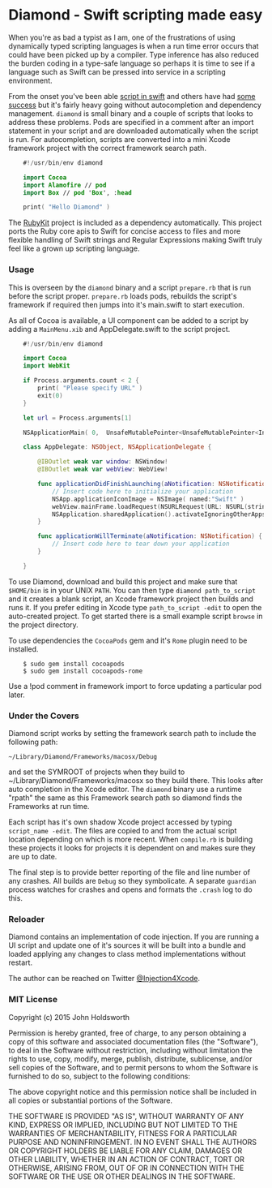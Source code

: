 
# Diamond - Swift scripting made easy

When you're as bad a typist as I am, one of the frustrations of using dynamically typed
scripting languages is when a run time error occurs that could have been picked up 
by a compiler. Type inference has also reduced the burden coding in a type-safe
language so perhaps it is time to see if a language such as Swift can be
pressed into service in a scripting environment.

From the onset you've been able [script in swift](http://nomothetis.svbtle.com/swift-for-scripting)
and others have had [some success](https://realm.io/news/swift-scripting/)
but it's fairly heavy going without autocompletion and dependency management.
`diamond` is small binary and a couple of scripts that looks to address 
these problems. Pods are specified in a comment after an import statement 
in your script and are downloaded automatically when the script is run.
For autocompletion, scripts are converted into a mini Xcode framework
project with the correct framework search path.

```Swift
    #!/usr/bin/env diamond

    import Cocoa
    import Alamofire // pod
    import Box // pod 'Box', :head

    print( "Hello Diamond" )
```

The [RubyKit](https://github.com/RubyNative/RubyKit) project is included as a
dependency automatically. This project ports the Ruby core apis to Swift for concise
access to files and more flexible handling of Swift strings and Regular Expressions
making Swift truly feel like a grown up scripting language.

### Usage

This is overseen by the `diamond` binary and a script `prepare.rb` that is
run before the script proper. `prepare.rb` loads pods, rebuilds the script's
framework if required then jumps into it's main.swift to start execution.

As all of Cocoa is available, a UI component can be added to a script by
adding a `MainMenu.xib` and AppDelegate.swift to the script project.

```Swift
    #!/usr/bin/env diamond

    import Cocoa
    import WebKit

    if Process.arguments.count < 2 {
        print( "Please specify URL" )
        exit(0)
    }

    let url = Process.arguments[1]

    NSApplicationMain( 0,  UnsafeMutablePointer<UnsafeMutablePointer<Int8>>(nil) )

    class AppDelegate: NSObject, NSApplicationDelegate {

        @IBOutlet weak var window: NSWindow!
        @IBOutlet weak var webView: WebView!

        func applicationDidFinishLaunching(aNotification: NSNotification) {
            // Insert code here to initialize your application
            NSApp.applicationIconImage = NSImage( named:"Swift" )
            webView.mainFrame.loadRequest(NSURLRequest(URL: NSURL(string: url)!))
            NSApplication.sharedApplication().activateIgnoringOtherApps( true )
        }

        func applicationWillTerminate(aNotification: NSNotification) {
            // Insert code here to tear down your application
        }

    }
```

To use Diamond, download and build this project and make sure that `$HOME/bin`
is in your UNIX `PATH`. You can then type `diamond path_to_script` and it creates
a blank script, an Xcode framework project then builds and runs it. If you prefer 
editing in Xcode type `path_to_script -edit` to open the auto-created project.
To get started there is a small example script `browse` in the project directory.

To use dependencies the `CocoaPods` gem and it's `Rome` plugin need to be installed.

```
    $ sudo gem install cocoapods
    $ sudo gem install cocoapods-rome
```

Use a !pod comment in framework import to force updating a particular pod later.

### Under the Covers

Diamond script works by setting the framework search path to include the following path:

    ~/Library/Diamond/Frameworks/macosx/Debug

and set the SYMROOT of projects when they build to ~/Library/Diamond/Frameworks/macosx
so they build there. This looks after auto completion in the Xcode editor.
The `diamond` binary use a runtime "rpath" the same as this Framework
search path so diamond finds the Frameworks at run time.

Each script has it's own shadow Xcode project accessed by typing `script_name -edit`.
The files are copied to and from the actual script location depending on which is
more recent. When `compile.rb` is building these projects it looks for projects
it is dependent on and makes sure they are up to date.

The final step is to provide better reporting of the file and line number of
any crashes. All builds are `Debug` so they symbolicate. A separate `guardian`
process watches for crashes and opens and formats the `.crash` log to do this.

### Reloader

Diamond contains an implementation of code injection. If you are running a
UI script and update one of it's sources it will be built into a bundle
and loaded applying any changes to class method implementations without restart.

The author can be reached on Twitter
[@Injection4Xcode](https://twitter.com/#!/@Injection4Xcode).

### MIT License

Copyright (c) 2015 John Holdsworth

Permission is hereby granted, free of charge, to any person obtaining a copy
of this software and associated documentation files (the "Software"), to deal
in the Software without restriction, including without limitation the rights
to use, copy, modify, merge, publish, distribute, sublicense, and/or sell
copies of the Software, and to permit persons to whom the Software is
furnished to do so, subject to the following conditions:

The above copyright notice and this permission notice shall be included in
all copies or substantial portions of the Software.

THE SOFTWARE IS PROVIDED "AS IS", WITHOUT WARRANTY OF ANY KIND, EXPRESS OR
IMPLIED, INCLUDING BUT NOT LIMITED TO THE WARRANTIES OF MERCHANTABILITY,
FITNESS FOR A PARTICULAR PURPOSE AND NONINFRINGEMENT. IN NO EVENT SHALL THE
AUTHORS OR COPYRIGHT HOLDERS BE LIABLE FOR ANY CLAIM, DAMAGES OR OTHER
LIABILITY, WHETHER IN AN ACTION OF CONTRACT, TORT OR OTHERWISE, ARISING FROM,
OUT OF OR IN CONNECTION WITH THE SOFTWARE OR THE USE OR OTHER DEALINGS IN
THE SOFTWARE.

